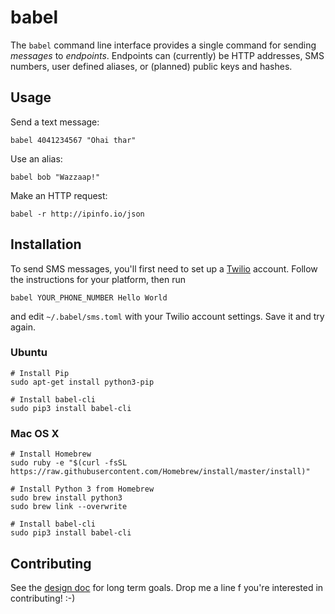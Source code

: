 # babel

The `babel` command line interface provides a single command for sending *messages* to *endpoints*. Endpoints can (currently) be HTTP addresses, SMS numbers, user defined aliases, or (planned) public keys and hashes.

## Usage

Send a text message:
```
babel 4041234567 "Ohai thar"
```

Use an alias:
```
babel bob "Wazzaap!"
```

Make an HTTP request:
```
babel -r http://ipinfo.io/json
```

## Installation

To send SMS messages, you'll first need to set up a [Twilio](https://www.twilio.com) account. Follow the instructions for your platform, then run
```
babel YOUR_PHONE_NUMBER Hello World
```
and edit `~/.babel/sms.toml` with your Twilio account settings. Save it and try again.

### Ubuntu

```
# Install Pip
sudo apt-get install python3-pip

# Install babel-cli
sudo pip3 install babel-cli
```

### Mac OS X

```
# Install Homebrew
sudo ruby -e "$(curl -fsSL https://raw.githubusercontent.com/Homebrew/install/master/install)"

# Install Python 3 from Homebrew
sudo brew install python3
sudo brew link --overwrite

# Install babel-cli
sudo pip3 install babel-cli
```

## Contributing

See the [design doc](https://docs.google.com/document/d/1B8_FC-u9iGq4RVdUB0VTxRnriBtdFCxIbqk3bhIdidU/edit#) for long term goals. Drop me a line f you're interested in contributing! :-)
